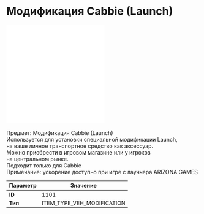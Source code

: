 # Модификация Cabbie (Launch)

![Item Image](../img/1101.webp?raw=true)

Предмет: Модификация Cabbie (Launch)<br>Используется для установки специальной модификации Launch,<br>на ваше личное транспортное средство как аксессуар.<br>Можно приобрести в игровом магазине или у игроков<br>на центральном рынке.<br>Подходит только для Cabbie<br>Примечание: ускорение доступно при игре с лаунчера ARIZONA GAMES


| Параметр | Значение |
|----------|----------|
| **ID** | 1101 |
| **Тип** | ITEM_TYPE_VEH_MODIFICATION |


